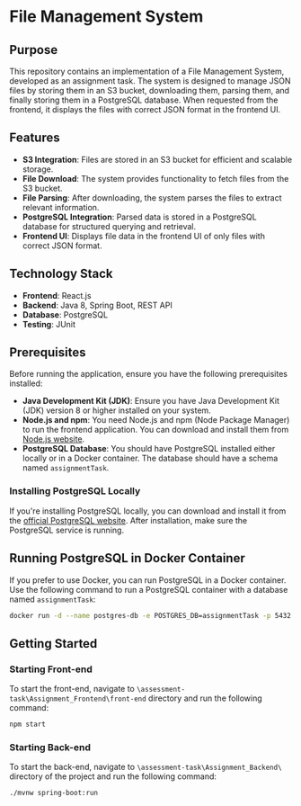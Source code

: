 # File Management System

## Purpose

This repository contains an implementation of a File Management System, developed as an assignment task. The system is designed to manage JSON files by storing them in an S3 bucket, downloading them, parsing them, and finally storing them in a PostgreSQL database. When requested from the frontend, it displays the files with correct JSON format in the frontend UI.

## Features

- **S3 Integration**: Files are stored in an S3 bucket for efficient and scalable storage.
- **File Download**: The system provides functionality to fetch files from the S3 bucket.
- **File Parsing**: After downloading, the system parses the files to extract relevant information.
- **PostgreSQL Integration**: Parsed data is stored in a PostgreSQL database for structured querying and retrieval.
- **Frontend UI**: Displays file data in the frontend UI of only files with correct JSON format.

## Technology Stack

- **Frontend**: React.js
- **Backend**: Java 8, Spring Boot, REST API
- **Database**: PostgreSQL
- **Testing**: JUnit

## Prerequisites

Before running the application, ensure you have the following prerequisites installed:

- **Java Development Kit (JDK)**: Ensure you have Java Development Kit (JDK) version 8 or higher installed on your system.
- **Node.js and npm**: You need Node.js and npm (Node Package Manager) to run the frontend application. You can download and install them from [Node.js website](https://nodejs.org/).
- **PostgreSQL Database**: You should have PostgreSQL installed either locally or in a Docker container. The database should have a schema named `assignmentTask`.

### Installing PostgreSQL Locally

If you're installing PostgreSQL locally, you can download and install it from the [official PostgreSQL website](https://www.postgresql.org/). After installation, make sure the PostgreSQL service is running.

## Running PostgreSQL in Docker Container

If you prefer to use Docker, you can run PostgreSQL in a Docker container. Use the following command to run a PostgreSQL container with a database named `assignmentTask`:

```bash
docker run -d --name postgres-db -e POSTGRES_DB=assignmentTask -p 5432:5432 postgres
```

## Getting Started

### Starting Front-end

To start the front-end, navigate to `\assessment-task\Assignment_Frontend\front-end` directory and run the following command:

```bash
npm start
```

### Starting Back-end

To start the back-end, navigate to `\assessment-task\Assignment_Backend\` directory of the project and run the following command:

```bash
./mvnw spring-boot:run
```

